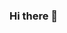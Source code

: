 ### Hi there 👋

<!--
**ngocthuc37/ngocthuc37** is a ✨ _special_ ✨ repository because its `README.md` (this file) appears on your GitHub profile.

About meeeeeeeeeee 👀👀👀:

. 🔭 I’m currently final year student at HCMUS, VNU
. 💼 My major is Software Engineering
. 📱 Main: Mobile develop 
. 💻 Programming language: C/C+, React Native, Flutter, Swift, ... 
. ⚽ My hobby: Soccer, Edit video, Photograhphy, Video game,...
. ⚡ Fun fact: I'm handsome hehehe 😎😎😎

